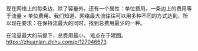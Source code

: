 现在网络上的每条边，除了容量外，还有一个属性：单位费用。一条边上的费用等于流量 × 单位费用。我们知道，网络最大流往往可以用多种不同的方式达到，所以现在要求：在保持流最大的同时，找到总费用最少的一种。

在流量最大的前提下，总费用最小。
难点在于建图。
https://zhuanlan.zhihu.com/p/127046673
